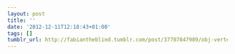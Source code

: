 ```yaml
---
layout: post
title: ''
date: '2012-12-11T12:18:43+01:00'
tags: []
tumblr_url: http://fabiantheblind.tumblr.com/post/37707847989/obj-vertex-export-demo-from-fabiantheblind-on
---
```

